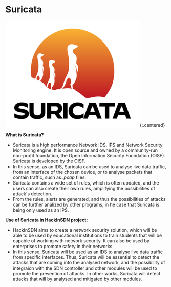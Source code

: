 # Suricata 

![Suricata logo](/assets/img/suricata-logo.png){:.centered}

**What is Suricata?** 

- Suricata is a high performance Network IDS, IPS and Network Security Monitoring engine. It is open source and owned by a community-run non-profit foundation, the Open Information Security Foundation (OISF). Suricata is developed by the OISF.
- In this sense, as an IDS, Suricata can be used to analyse live data traffic, from an interface of the chosen device, or to analyse packets that contain traffic, such as *.pcap* files.
- Suricata contains a wide set of rules, which is often updated, and the users can also create their own rules, amplifying the possibilities of attack's detection.
- From the rules, alerts are generated, and thus the possibilities of attacks can be further analized by other programs, in he case that Suricata is being only used as an IPS.

**Use of Suricata in HackInSDN project:**

- HackInSDN aims to create a network security solution, which will be able to be used by educational institutions to train students that will be capable of working with network security. It can also be used by enterprises to promote safety in their networks.
- In this sense, Suricata will be used as an IDS to analyse live data traffic from specific interfaces. Thus, Suricata will be essential to detect the attacks that are coming into the analysed network, and the possibility of integraion with the SDN controller and other modules will be used to promote the prevention of attacks. In other works, Suricata will detect attacks that will by analysed and mitigated by other modules. 
